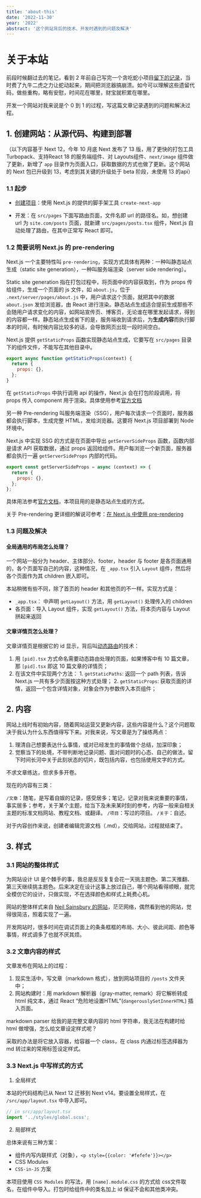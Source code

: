 ```yaml
---
title: 'about-this'
date: '2022-11-30'
year: '2022'
abstract: '这个网站背后的技术、开发时遇到的问题及解决'
---
```


# 关于本站

前段时候翻过去的笔记，看到 2 年前自己写完一个贪吃蛇小项目[留下的记录](/post/贪吃蛇)，当时费了九牛二虎之力让蛇动起来，期间把浏览器搞崩溃。如今可以理解这些遗留代码，做些重构，略有安慰，时间花在哪里，财宝就积累在哪里。

开发一个网站对我来说是个 0 到 1 的过程，写这篇文章记录遇到的问题和解决过程。

## 1. 创建网站：从源代码、构建到部署

（以下内容基于 Next 12，今年 10 月底 Next 发布了 13 版，用了更快的打包工具 Turbopack、支持React 18 的服务端组件、对 Layouts组件、`next/image` 组件做了更新，新增了 `app` 目录作为页面入口，获取数据的方式也做了更新。这个网站的 Next 包已升级到 13，考虑到其关键的升级处于 beta 阶段，未使用 13 的api）

### 1.1 起步

- [创建项目](https://nextjs.org/docs/getting-started)：使用 Next.js 的提供的脚手架工具 `create-next-app`

- 开发：在 `src/pages` 下面写路由页面，文件名即 url 的路径名。如，想创建 url 为 `site.com/posts` 页面，就新建 `src/pages/posts.tsx` 组件，Next.js 自动处理了路由，在其中正常写 React 即可。

### 1.2 简要说明 Next.js 的 pre-rendering

Next.js 一个主要特性叫 `pre-rendering`，实现方式具体有两种：一种叫静态站点生成（static site generation），一种叫服务端渲染（server side rendering）。

Static site generation 指在打包过程中，将页面中的内容获取到，作为 props 传给组件，生成一个页面的 js 文件，如 `about.js`，位于 `.next/server/pages/about.js` 中，用户请求这个页面，就把其中的数据 `about.json` 发给浏览器，由 React 进行渲染。静态站点生成适合提前生成那些不会随用户请求变化的内容，如网站宣传页、博客页，无论谁在哪里发起请求，得到的内容都一样。静态站点生成省下的是，服务端收到请求后，为**生成内容**而执行脚本的时间，有时候内容比较多的话，会导致网页出现一段时间空白。

Next.js 提供 `getStaticProps` 函数实现静态站点生成，它要写在 `src/pages` 目录下的组件文件，不能写在其他目录中。

```js
export async function getStaticProps(context) {
  return {
    props: {},
  };
}
```

在 `getStaticProps` 中执行调用 api 的操作，Next.js 会在打包阶段调用，将 props 传入 component 用于渲染。具体使用参考[官方文档](https://nextjs.org/docs/basic-features/data-fetching/get-static-props)

另一种 Pre-rendering 叫服务端渲染（SSG），用户每次请求一个页面时，服务器都会执行脚本，生成完整 HTML，发给浏览器。这要将 Next.js 项目部署到 Node 环境中。

Next.js 中实现 SSG 的方式是在页面中导出 `getServerSideProps` 函数，函数内部是请求 API 获取数据，通过 props 返回给组件。用户每浏览一个新页面，服务器都会执行一遍 `getServerSideProps` 内部的代码。

```js
export const getServerSideProps = async (context) => {
  return {
    props: {},
  };
};
```

具体用法参考[官方文档](https://nextjs.org/docs/basic-features/data-fetching/get-server-side-props)，本项目用的是静态站点生成的方式。

关于 Pre-rendering 更详细的解说可参考：[在 Next.js 中使用 pre-rendering](https://ithelp.ithome.com.tw/articles/10269586)


### 1.3 问题及解决

#### 全局通用的布局怎么处理？

一个网站一般分为 header、主体部分、footer，header 与 footer 是各页面通用的，各个页面写自己的内容，这种情况，在 `_app.tsx` 引入 `Layout` 组件，然后将各个页面作为其 children 嵌入即可。

本站稍微有些不同，除了首页的 header 和其他页的不一样。实现方式是：
  - `_app.tsx`： 中声明 `getLayout()` 方法，用 `getLayout()` 处理传入的 children
  - 各页面：导入 Layout 组件，实现 `getLayout()` 方法，将本页内容与 Layout 拼起来返回

#### 文章详情页怎么处理？

文章详情页是根据它的 id 显示，背后叫[动态路由](https://nextjs.org/docs/routing/dynamic-routes)的技术：
  1. 用 `[pid].tsx` 方式命名需要动态路由处理的页面，如果博客中有 10 篇文章，那 `[pid].tsx` 即这 10 篇文章的详情页；
  2. 在该文件中实现两个方法：
    1. `getStaticPaths`: 返回一个 path 列表，告诉 Next.js 一共有多少页面按这种方式处理；
    2. `getStaticProps`: 获取页面的详情，返回一个包含详情对象，对象会作为参数传入本页组件；

## 2. 内容

网站上线时有初始内容，随着网站运营又更新内容，这些内容是什么？这个问题取决于我认为什么东西值得写下来。对我来说，写文章是为了操练两点：

  1. 理清自己想要表达什么事情，或对已经发生的事情做个总结，加深印象；
  2. 觉察当下的处境，不带判断地记录问题、面对问题时的心态、自己的做法，留下时间长河中关于此刻状态的切片，既包括内容，也包括使用文字的方式。

不求文章练达，但求多多开卷。

现在的内容有三类：

`/文章`：随笔，是写着自娱的记录，感受居多；笔记，记录对我来说重要的事情，事实居多；参考，关于某个主题，给当下及未来某时刻的参考，内容一般来自相关主题的标准文档网站、教程文档、或翻译。
`/项目`：写过的项目。
`/关于`：自述。

对于内容创作来说，创建者编辑完源文档（.md），交给网站，过程就结束了。

## 3. 样式

### 3.1 网站的整体样式

为网站设计 UI 是个棘手的事，我总是反反复复会花一天挑主题色、第二天推翻、第三天继续挑主题色。后来决定在设计这事上放过自己，哪个网站看得顺眼，就完全模仿它的设计，只做实现，不在选择颜色和样式上耗费心机。

网站的整体样式来自 [Neil Sainsbury 的网站](https://www.neilwithdata.com/)，茫茫网络，偶然看到他的网站，觉得很简洁，照着实现了一遍。

开发网站时，很多时间在调试页面上的条条框框的布局、大小、彼此间距、颜色等事情，样式调多了也就不厌其烦。

### 3.2 文章内容的样式

文章发布在网站上的过程：

1. 现实生活中，写文章（markdown 格式），放到网站项目的 `/posts` 文件夹中；
2. 网站构建时：用 markdown 解析器（gray-matter, remark）将它解析转成 html 纯文本，通过 React “危险地设置HTML”(`dangerouslySetInnerHTML`) 插入页面。

markdown parser 给我的是完整文章内容的 html 字符串，我无法在构建时给 html 做增强，怎么给文章设定样式呢？

采取的办法是将它放入容器，给容器一个 class，在 class 内通过标签选择器为 md 转过来的常用标签设定样式。

### 3.3 Next.js 中写样式的方式

1. 全局样式

本站的代码结构已从 Next 12 迁移到 Next v14。要设置全局样式，在 `/src/app/layout.tsx` 中导入即可。

```js
// in src/app/layout.tsx
import '../styles/global.scss';
```

2. 局部样式

总体来说有三种方案：

  - 组件内写内联样式（对象），`<p style={{color: '#fefefe'}}></p>`
  - CSS Modules
  - `CSS-in-JS` 方案

本项目使用 `CSS Modules` 的写法，用 `[name].module.css` 的方式给 css文件取名，在组件中导入。打包时给组件中的类名加上 id 保证不会和其他类冲突。

